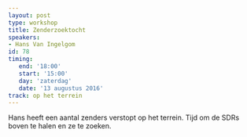 ```yaml
---
layout: post
type: workshop
title: Zenderzoektocht
speakers:
- Hans Van Ingelgom
id: 78
timing: 
   end: '18:00'
   start: '15:00'
   day: 'zaterdag'
   date: '13 augustus 2016'
track: op het terrein
---
```

Hans heeft een aantal zenders verstopt op het terrein. Tijd om de SDRs boven te halen en ze te zoeken.